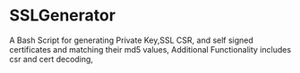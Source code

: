 # SSLGenerator
A Bash Script for generating Private Key,SSL CSR, and self signed certificates and matching their md5 values, Additional Functionality includes csr and cert decoding,
